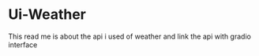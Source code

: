 # Ui-Weather
This read me is about the api i used  of weather and link the api with gradio interface 
